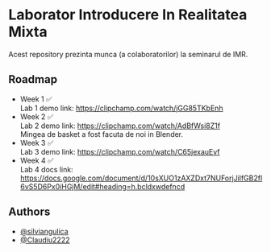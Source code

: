 # Laborator Introducere In Realitatea Mixta 

Acest repository prezinta munca (a colaboratorilor) la seminarul de IMR.




## Roadmap

- Week 1 ✅
  <br>Lab 1 demo link: https://clipchamp.com/watch/jGG85TKbEnh
- Week 2 ✅
  <br>Lab 2 demo link: https://clipchamp.com/watch/AdBfWsi8Z1f
  <br>Mingea de basket a fost facuta de noi in Blender.
- Week 3 ✅
  <br>Lab 3 demo link: https://clipchamp.com/watch/C65jexauEvf
- Week 4 ✅
  <br>Lab 4 docs link: https://docs.google.com/document/d/10sXUO1zAXZDxt7NUForjJilfGB2fl6vS5D6Px0iHGjM/edit#heading=h.bcldxwdefncd


## Authors

- [@silviangulica](https://github.com/silviangulica)
- [@Claudiu2222](https://github.com/Claudiu2222)
